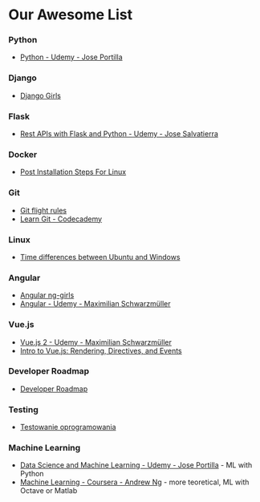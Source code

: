 # Our Awesome List

### Python
* [Python - Udemy - Jose Portilla](https://www.udemy.com/complete-python-bootcamp/)


### Django
* [Django Girls](https://tutorial.djangogirls.org/pl)

### Flask
* [Rest APIs with Flask and Python - Udemy - Jose Salvatierra](https://www.udemy.com/rest-api-flask-and-python)


### Docker
* [Post Installation Steps For Linux](https://docs.docker.com/install/linux/linux-postinstall)


### Git
* [Git flight rules](https://github.com/k88hudson/git-flight-rules/blob/master/README.md)
* [Learn Git - Codecademy](https://www.codecademy.com/learn/learn-git)

### Linux
* [Time differences between Ubuntu and Windows](http://ubuntuhandbook.org/index.php/2016/05/time-differences-ubuntu-1604-windows-10/)

### Angular
* [Angular ng-girls](https://ng-girls.gitbook.io/todo-list-tutorial)
* [Angular - Udemy - Maximilian Schwarzmüller](https://www.udemy.com/the-complete-guide-to-angular-2)

### Vue.js
* [Vue.js 2 - Udemy - Maximilian Schwarzmüller](https://www.udemy.com/vuejs-2-the-complete-guide/)
* [Intro to Vue.js: Rendering, Directives, and Events](https://css-tricks.com/intro-to-vue-1-rendering-directives-events/)

### Developer Roadmap
* [Developer Roadmap](https://github.com/kamranahmedse/developer-roadmap)

### Testing

* [Testowanie oprogramowania](https://pwicherski.gitbook.io/testowanie-oprogramowania/)

### Machine Learning
* [Data Science and Machine Learning - Udemy - Jose Portilla](https://www.udemy.com/python-for-data-science-and-machine-learning-bootcamp/) - ML with Python
* [Machine Learning - Coursera - Andrew Ng](https://www.coursera.org/learn/machine-learning) - more teoretical, ML with Octave or Matlab